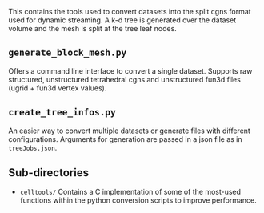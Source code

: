 This contains the tools used to convert datasets into the split cgns format used for dynamic streaming. A k-d tree is generated over the dataset volume and the mesh is split at the tree leaf nodes.

## `generate_block_mesh.py`

Offers a command line interface to convert a single dataset. Supports raw structured, unstructured tetrahedral cgns and unstructured fun3d files (ugrid + fun3d vertex values).

## `create_tree_infos.py`

An easier way to convert multiple datasets or generate files with different configurations. Arguments for generation are passed in a json file as in `treeJobs.json`.

## Sub-directories

* `celltools/` Contains a C implementation of some of the most-used functions within the python conversion scripts to improve performance.
